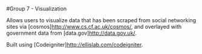 #Group 7 - Visualization

Allows users to visualize data that has been scraped from social networking sites via
[cosmos]<http://www.cs.cf.ac.uk/cosmos/>, and overlayed with government data from [data.gov]<http://data.gov.uk/>.

Built using [Codeigniter]<http://ellislab.com/codeigniter>.